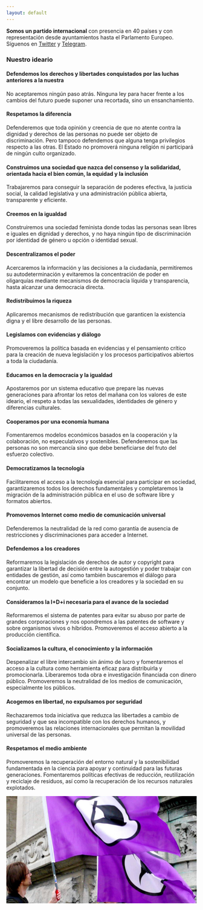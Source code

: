 ```yaml
---
layout: default
---
```


<p class="notice"><strong>Somos un partido internacional</strong> con presencia en 40 países y con representación desde ayuntamientos hasta el Parlamento Europeo. Síguenos en <a href="https://twitter.com/{{site.twitter_username}}">Twitter</a> y <a href="https://t.me/PiratasORG">Telegram</a>.</p>

### Nuestro ideario

#### Defendemos los derechos y libertades conquistados por las luchas anteriores a la nuestra

No aceptaremos ningún paso atrás. Ninguna ley para hacer frente a los cambios del futuro puede suponer una recortada, sino un ensanchamiento.

#### Respetamos la diferencia

Defenderemos que toda opinión y creencia de que no atente contra la dignidad y derechos de las personas no puede ser objeto de discriminación. Pero tampoco defendemos que alguna tenga privilegios respecto a las otras. El Estado no promoverá ninguna religión ni participará de ningún culto organizado.

#### Construimos una sociedad que nazca del consenso y la solidaridad, orientada hacia el bien común, la equidad y la inclusión

Trabajaremos para conseguir la separación de poderes efectiva, la justicia social, la calidad legislativa y una administración pública abierta, transparente y eficiente.

#### Creemos en la igualdad

Construiremos una sociedad feminista donde todas las personas sean libres e iguales en dignidad y derechos, y no haya ningún tipo de discriminación por identidad de género u opción o identidad sexual.

#### Descentralizamos el poder

Acercaremos la información y las decisiones a la ciudadanía, permitiremos su autodeterminación y evitaremos la concentración de poder en oligarquías mediante mecanismos de democracia líquida y transparencia, hasta alcanzar una democracia directa.

#### Redistribuimos la riqueza

Aplicaremos mecanismos de redistribución que garanticen la existencia digna y el libre desarrollo de las personas.

#### Legislamos con evidencias y diálogo

Promoveremos la política basada en evidencias y el pensamiento crítico para la creación de nueva legislación y los procesos participativos abiertos a toda la ciudadanía.

#### Educamos en la democracia y la igualdad

Apostaremos por un sistema educativo que prepare las nuevas generaciones para afrontar los retos del mañana con los valores de este ideario, el respeto a todas las sexualidades, identidades de género y diferencias culturales.

#### Cooperamos por una economía humana

Fomentaremos modelos económicos basados en la cooperación y la colaboración, no especulativos y sostenibles. Defenderemos que las personas no son mercancía sino que debe beneficiarse del fruto del esfuerzo colectivo.

#### Democratizamos la tecnología

Facilitaremos el acceso a la tecnología esencial para participar en sociedad, garantizaremos todos los derechos fundamentales y completaremos la migración de la administración pública en el uso de software libre y formatos abiertos.

#### Promovemos Internet como medio de comunicación universal

Defenderemos la neutralidad de la red como garantía de ausencia de restricciones y discriminaciones para acceder a Internet.

#### Defendemos a los creadores

Reformaremos la legislación de derechos de autor y copyright para garantizar la libertad de decisión entre la autogestión y poder trabajar con entidades de gestión, así como también buscaremos el diálogo para encontrar un modelo que beneficie a los creadores y la sociedad en su conjunto.

#### Consideramos la I+D+i necesaria para el avance de la sociedad

Reformaremos el sistema de patentes para evitar su abuso por parte de grandes corporaciones y nos opondremos a las patentes de software y sobre organismos vivos o híbridos. Promoveremos el acceso abierto a la producción científica.

#### Socializamos la cultura, el conocimiento y la información

Despenalizar el libre intercambio sin ánimo de lucro y fomentaremos el acceso a la cultura como herramienta eficaz para distribuirla y promocionarla. Liberaremos toda obra e investigación financiada con dinero público. Promoveremos la neutralidad de los medios de comunicación, especialmente los públicos.

#### Acogemos en libertad, no expulsamos por seguridad

Rechazaremos toda iniciativa que reduzca las libertades a cambio de seguridad y que sea incompatible con los derechos humanos, y promoveremos las relaciones internacionales que permitan la movilidad universal de las personas.

#### Respetamos el medio ambiente

Promoveremos la recuperación del entorno natural y la sostenibilidad fundamentada en la ciencia para apoyar y continuidad para las futuras generaciones. Fomentaremos políticas efectivas de reducción, reutilización y reciclaje de residuos, así como la recuperación de los recursos naturales explotados.

<img src="/img/bandera-ondeando.jpg" loading="lazy">
